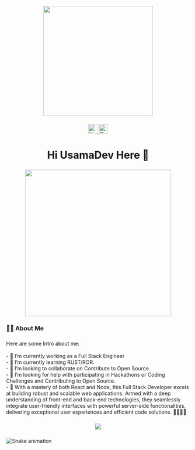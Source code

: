 <div align="center">
  <img height="300" src="https://user-images.githubusercontent.com/74038190/229223263-cf2e4b07-2615-4f87-9c38-e37600f8381a.gif" />
</div>

###

<div align="center">
  <a href="https://www.linkedin.com/in/usama-aamir-0434b6229/" target="_blank">
    <img src="https://img.shields.io/static/v1?message=LinkedIn&logo=linkedin&label=&color=0077B5&logoColor=white&labelColor=&style=for-the-badge" height="25" alt="LinkedIn logo" />
  </a>
  <a href="https://portfolio-usama7365.vercel.app/" target="_blank">
    <img src="https://img.shields.io/static/v1?message=Portfolio&logo=youtube&label=&color=FCFCFD&logoColor=6942C0&labelColor=&style=for-the-badge" height="25" alt="Portfolio logo" />
  </a>
</div>

###

<h1 align="center">Hi UsamaDev Here 👋</h1>

###


<div align="center">
  <img height="400" src="https://camo.githubusercontent.com/7121e075c5eb0d29a9e55c728f196e8914e2dea928bfc8e3ef1ccd8ff1ce716c/68747470733a2f2f692e70696e696d672e636f6d2f6f726967696e616c732f30362f36302f65662f30363630656665383266613364613432656435366565663031333137313833352e676966" />
</div>

###

<h3 align="left">👩‍💻 About Me</h3>

###

<p align="left">
  Here are some Intro about me:<br><br>
  - 🔭 I’m currently working as a Full Stack Engineer<br>
  - 🌱 I’m currently learning RUST/ROR.<br>
  - 👯 I’m looking to collaborate on Contribute to Open Source.<br>
  - 🤔 I’m looking for help with participating in Hackathons or Coding Challenges and Contributing to Open Source.<br>
  - 💬 With a mastery of both React and Node, this Full Stack Developer excels at building robust and scalable web applications. Armed with a deep understanding of front-end and back-end technologies, they seamlessly integrate user-friendly interfaces with powerful server-side functionalities, delivering exceptional user experiences and efficient code solutions. 👨🏻‍💻✅
</p>

###

<div align="center">
  <img src="https://streak-stats.demolab.com/?user=usama7365&locale=en&mode=daily&theme=dark&hide_border=false&border_radius=5&order=3" />
</div>

###

<img src="https://profile-readme-generator.com/assets/snake.svg" alt="Snake animation" />
